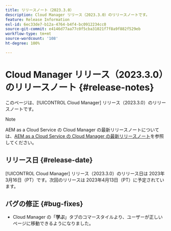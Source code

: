 ```yaml
---
title: リリースノート（2023.3.0）
description: Cloud Manager リリース（2023.3.0）のリリースノートです。
feature: Release Information
exl-id: 6ec33de7-b12a-4764-b4f4-bc0912234cc0
source-git-commit: e4146d77aa77c0f5cba31021f7f8a9f882f529eb
workflow-type: tm+mt
source-wordcount: '108'
ht-degree: 100%

---
```


# Cloud Manager リリース（2023.3.0）のリリースノート {#release-notes}

このページは、[!UICONTROL Cloud Manager] リリース（2023.3.0）のリリースノートです。

>[!NOTE]
>
>AEM as a Cloud Service の Cloud Manager の最新リリースノートについては、[AEM as a Cloud Service の Cloud Manager の最新リリースノート](https://experienceleague.adobe.com/docs/experience-manager-cloud-service/content/implementing/using-cloud-manager/release-notes-cloud-manager/release-notes-cm-current.html?lang=ja)を参照してください。

## リリース日 {#release-date}

[!UICONTROL Cloud Manager] リリース（2023.3.0）のリリース日は 2023年3月16日（PT）です。次回のリリースは 2023年4月13日（PT）に予定されています。

## バグの修正 {#bug-fixes}

* Cloud Manager の「**学ぶ**」タブのコマースタイルより、ユーザーが正しいページに移動できるようになりました。
